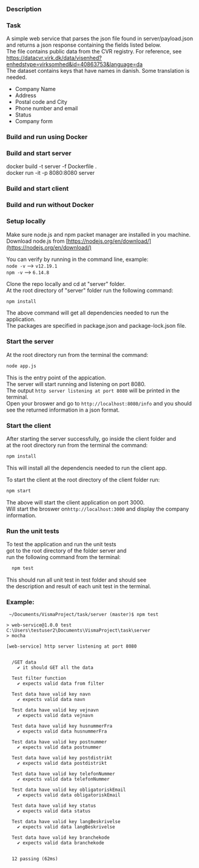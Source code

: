 ### Description
### Task 

A simple web service that parses the json file found in server/payload.json  
and returns a json response containing the fields listed below.  
The file contains public data from the CVR registry. For reference, see https://datacvr.virk.dk/data/visenhed?enhedstype=virksomhed&id=40863753&language=da  
The dataset contains keys that have names in danish. Some translation is needed.  

* Company Name
* Address 
* Postal code and City
* Phone number and email
* Status 
* Company form

### Build and run using Docker  
### Build and start server  
docker build -t server -f Dockerfile .  
docker run -it -p 8080:8080 server  

### Build and start client  

### Build and run without Docker
### Setup locally
Make sure node.js and npm packet manager are installed in you machine.  
Download node.js from [https://nodejs.org/en/download/](https://nodejs.org/en/download/)   

You can verify by running in the command line, example:    
  ```node -v```  --> ```v12.19.1```  
  ```npm -v```  --> ```6.14.8```   
  
Clone the repo locally and cd at "server" folder.  
At the root directory of "server" folder run the following command:  
```bash
npm install
```  
The above command will get all dependencies needed to run the application.  
The packages are specified in package.json and package-lock.json file.  
  
### Start the server  
At the root directory run from the terminal the command:  
```bash
node app.js
```  
This is the entry point of the appication.  
The server will start running and listening on port 8080.  
The output ```http server listening at port 8080``` will be printed in the terminal.  
Open your broswer and go to ```http://localhost:8080/info``` and you should see the returned information in a json format.      
 
### Start the client
After starting the server successfully, go inside the client folder and     
at the root directory run from the terminal the command:  
```bash
npm install
```  
This will install all the dependencis needed to run the client app.  

To start the client at the root directory of the client folder run:     
```bash
npm start
```
The above will start the client application on port 3000.  
Will start the broswer on```http://localhost:3000``` and display the company information.
      
### Run the unit tests  
To test the application and run the unit tests  
got to the root directory of the folder server and    
run the following command from the terminal:  
```bash
  npm test
```  
This should run all unit test in test folder and should see  
the description and result of each unit test in the terminal. 

### Example:
```
 ~/Documents/VismaProject/task/server (master)$ npm test  

> web-service@1.0.0 test C:\Users\testuser2\Documents\VismaProject\task\server
> mocha

[web-service] http server listening at port 8080


  /GET data
    ✔ it should GET all the data

  Test filter function
    ✔ expects valid data from filter 

  Test data have valid key navn
    ✔ expects valid data navn 

  Test data have valid key vejnavn
    ✔ expects valid data vejnavn

  Test data have valid key husnummerFra
    ✔ expects valid data husnummerFra

  Test data have valid key postnummer
    ✔ expects valid data postnummer

  Test data have valid key postdistrikt
    ✔ expects valid data postdistrikt

  Test data have valid key telefonNummer
    ✔ expects valid data telefonNummer

  Test data have valid key obligatoriskEmail
    ✔ expects valid data obligatoriskEmail

  Test data have valid key status
    ✔ expects valid data status

  Test data have valid key langBeskrivelse
    ✔ expects valid data langBeskrivelse

  Test data have valid key branchekode
    ✔ expects valid data branchekode


  12 passing (62ms)
  ```